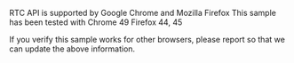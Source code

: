 RTC API is supported by Google Chrome and Mozilla Firefox
This sample has been tested with
Chrome 49
Firefox 44, 45

If you verify this sample works for other browsers, please report
so that we can update the above information.

